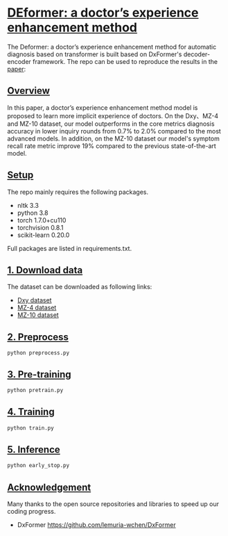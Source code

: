 # [DEformer: a doctor’s experience enhancement method](https://github.com/Dustzx/Deformer/blob/main/README.md#Deformer)
The  Deformer: a doctor’s experience enhancement method for automatic diagnosis based on transformer  is built based on DxFormer's decoder-encoder framework. The repo can be used to reproduce the results in the [paper]():

## [Overview](https://github.com/Dustzx/Deformer/blob/main/README.md#overview)

In this paper, a doctor’s experience enhancement method model is proposed to learn more implicit experience of doctors. On the Dxy、MZ-4 and MZ-10 dataset, our model outperforms in the core metrics diagnosis accuracy in lower inquiry rounds from 0.7% to 2.0% compared to the most advanced models. In addition, on the MZ-10 dataset our model's symptom recall rate metric  improve 19% compared to the previous state-of-the-art model.

## [Setup](https://github.com/Dustzx/Deformer/blob/main/README.md#setup)

The repo mainly requires the following packages.

- nltk 3.3
- python 3.8
- torch 1.7.0+cu110
- torchvision 0.8.1
- scikit-learn 0.20.0

Full packages are listed in requirements.txt.

## [1. Download data](https://github.com/Dustzx/Deformer/blob/main/README.md#1-Download-data)

The dataset can be downloaded as following links:

- [Dxy dataset](https://github.com/HCPLab-SYSU/Medical_DS)
- [MZ-4 dataset](http://www.sdspeople.fudan.edu.cn/zywei/data/acl2018-mds.zip)
- [MZ-10 dataset](https://github.com/lemuria-wchen/imcs21)

## [2. Preprocess](https://github.com/Dustzx/Deformer/blob/main/README.md#2-Preprocess)

```ptyhon
python preprocess.py
```



## [3. Pre-training](https://github.com/Dustzx/Deformer/blob/main/README.md#3-Pre-training)

```python
python pretrain.py
```

## [4. Training](https://github.com/Dustzx/Deformer/blob/main/README.md#4-Training)

```python
python train.py
```

## [5. Inference](https://github.com/Dustzx/Deformer/blob/main/README.md#4-Inference)

```python
python early_stop.py
```

## [Acknowledgement](https://github.com/Dustzx/Deformer/blob/main/README.md#Acknowledgement)

Many thanks to the open source repositories and libraries to speed up our coding progress.

- DxFormer https://github.com/lemuria-wchen/DxFormer

